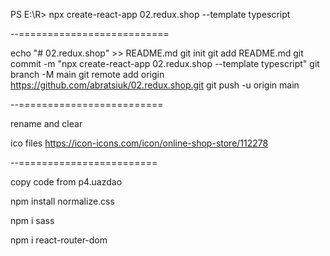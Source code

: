 PS E:\R> npx create-react-app 02.redux.shop --template typescript

--==========================

echo "# 02.redux.shop" >> README.md
git init
git add README.md
git commit -m "npx create-react-app 02.redux.shop --template typescript"
git branch -M main
git remote add origin https://github.com/abratsiuk/02.redux.shop.git
git push -u origin main

--=========================

rename and clear

ico files
https://icon-icons.com/icon/online-shop-store/112278

--========================

copy code from p4.uazdao

npm install normalize.css

<!-- https://create-react-app.dev/docs/adding-a-sass-stylesheet -->
npm i sass

npm i react-router-dom
<!-- npm i -D postcss-scss 
npm i stylelint
npm i stylelint-selector-bem-pattern
npm i  -D prettier @typescript-eslint/parser @typescript-eslint/eslint-plugin eslint-plugin-prettier eslint-config-prettier
npm i  -D eslint-config-prettier eslint-plugin-prettier -->

